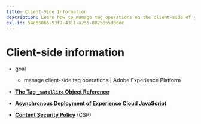 ```yaml
---
title: Client-Side Information
description: Learn how to manage tag operations on the client-side of your web or mobile application.
exl-id: 54c66066-93f7-4311-a255-0825055d0dec
---
```

# Client-side information

* goal
  * manage client-side tag operations | Adobe Experience Platform

* [**The Tag `_satellite` Object Reference**](satellite-object.md)
* [**Asynchronous Deployment of Experience Cloud JavaScript**](asynchronous-deployment.md)
* [**Content Security Policy**](content-security-policy.md) (CSP)
